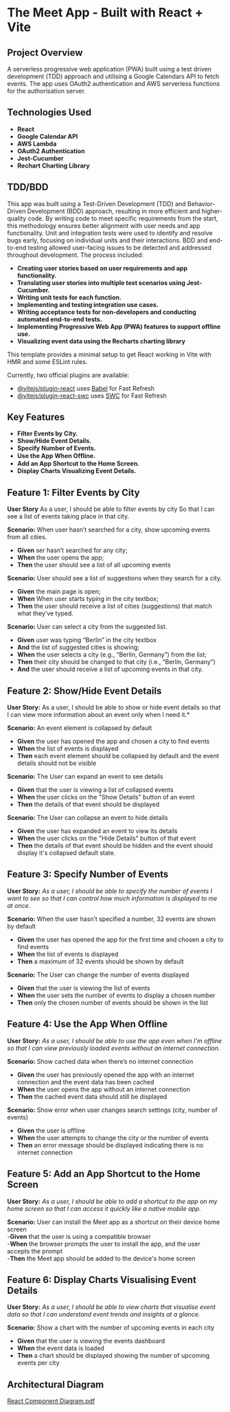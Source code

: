 # The Meet App - Built with React + Vite

## Project Overview
A serverless progressive web application (PWA) built using a test driven development (TDD) approach and utilising a Google Calendars API to fetch events. The app uses OAuth2 authentication and AWS serverless functions for the authorisation server.

## Technologies Used
- **React**
- **Google Calendar API**
- **AWS Lambda**
- **OAuth2 Authentication**
- **Jest-Cucumber**
- **Rechart Charting Library**

## TDD/BDD
This app was built using a Test-Driven Development (TDD) and Behavior-Driven Development (BDD) approach, resulting in more efficient and higher-quality code. By writing code to meet specific requirements from the start, this methodology ensures better alignment with user needs and app functionality.
Unit and integration tests were used to identify and resolve bugs early, focusing on individual units and their interactions. BDD and end-to-end testing allowed user-facing issues to be detected and addressed throughout development.
The process included:
- **Creating user stories based on user requirements and app functionality.**
- **Translating user stories into multiple test scenarios using Jest-Cucumber.**
- **Writing unit tests for each function.**
- **Implementing and testing integration use cases.**
- **Writing acceptance tests for non-developers and conducting automated end-to-end tests.**
- **Implementing Progressive Web App (PWA) features to support offline use.**
- **Visualizing event data using the Recharts charting library**


This template provides a minimal setup to get React working in Vite with HMR and some ESLint rules.

Currently, two official plugins are available:

- [@vitejs/plugin-react](https://github.com/vitejs/vite-plugin-react/blob/main/packages/plugin-react/README.md) uses [Babel](https://babeljs.io/) for Fast Refresh
- [@vitejs/plugin-react-swc](https://github.com/vitejs/vite-plugin-react-swc) uses [SWC](https://swc.rs/) for Fast Refresh

## Key Features
- **Filter Events by City.**
- **Show/Hide Event Details.**
- **Specify Number of Events.**
- **Use the App When Oﬄine.**
- **Add an App Shortcut to the Home Screen.**
- **Display Charts Visualizing Event Details.**

## Feature 1: Filter Events by City

**User Story** As a user, I should be able to filter events by city
So that I can see a list of events taking place in that city.

**Scenario:** When user hasn’t searched for a city, show upcoming events from all cities.  
 - **Given** ser hasn’t searched for any city;  
 - **When** the user opens the app;  
 - **Then** the user should see a list of all upcoming events

**Scenario:** User should see a list of suggestions when they search for a city.  
 - **Given** the main page is open;  
 - **When** When user starts typing in the city textbox;  
 - **Then** the user should receive a list of cities (suggestions) that match what they’ve typed.

**Scenario:** User can select a city from the suggested list.  
 - **Given** user was typing “Berlin” in the city textbox  
 - **And** the list of suggested cities is showing;  
 - **When** the user selects a city (e.g., “Berlin, Germany”) from the list;  
 - **Then** their city should be changed to that city (i.e., “Berlin, Germany”)  
 - **And** the user should receive a list of upcoming events in that city.

## Feature 2: Show/Hide Event Details

**User Story:** As a user, I should be able to show or hide event details so that I can view more information about an event only when I need it.\*

**Scenario:** An event element is collapsed by default  
 - **Given** the user has opened the app and chosen a city to find events  
 - **When** the list of events is displayed  
 - **Then** each event element should be collapsed by default and the event details should not be visible

**Scenario:** The User can expand an event to see details  
 - **Given** that the user is viewing a list of collapsed events  
 - **When** the user clicks on the "Show Details" button of an event  
 - **Then** the details of that event should be displayed

**Scenario:** The User can collapse an event to hide details  
 - **Given** the user has expanded an event to view its details  
 - **When** the user clicks on the "Hide Details" button of that event  
 - **Then** the details of that event should be hidden and the event should display it's collapsed default state.

## Feature 3: Specify Number of Events

**User Story:** _As a user, I should be able to specify the number of events I want to see so that I can control how much information is displayed to me at once._

**Scenario:** When the user hasn’t specified a number, 32 events are shown by default  
 - **Given** the user has opened the app for the first time and chosen a city to find events  
 - **When** the list of events is displayed  
 - **Then** a maximum of 32 events should be shown by default

**Scenario:** The User can change the number of events displayed  
 - **Given** that the user is viewing the list of events  
 - **When** the user sets the number of events to display a chosen number  
 - **Then** only the chosen number of events should be shown in the list

## Feature 4: Use the App When Offline

**User Story:** _As a user, I should be able to use the app even when I'm offline so that I can view previously loaded events without an internet connection._

**Scenario:** Show cached data when there’s no internet connection  
 - **Given** the user has previously opened the app with an internet connection
and the event data has been cached  
 - **When** the user opens the app without an internet connection  
 - **Then** the cached event data should still be displayed

**Scenario:** Show error when user changes search settings (city, number of events)  
 - **Given** the user is offline  
 - **When** the user attempts to change the city or the number of events  
 - **Then** an error message should be displayed indicating there is no internet connection

## Feature 5: Add an App Shortcut to the Home Screen

**User Story:** _As a user, I should be able to add a shortcut to the app on my home screen so that I can access it quickly like a native mobile app._

**Scenario:** User can install the Meet app as a shortcut on their device home screen  
 -**Given** that the user is using a compatible browser  
 -**When** the browser prompts the user to install the app, and the user accepts the prompt  
 -**Then** the Meet app should be added to the device's home screen

## Feature 6: Display Charts Visualising Event Details

**User Story:** _As a user, I should be able to view charts that visualise event data so that I can understand event trends and insights at a glance._

**Scenario:** Show a chart with the number of upcoming events in each city  
 - **Given** that the user is viewing the events dashboard  
 - **When** the event data is loaded  
 - **Then** a chart should be displayed showing the number of upcoming events per city

## Architectural Diagram

[React Component Diagram.pdf](https://github.com/user-attachments/files/20179431/React.Component.Diagram.pdf)
